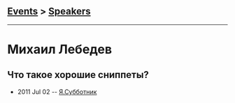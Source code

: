 ## [Events](../README.md) > [Speakers](../speakers.md)
---

# Михаил Лебедев

## Что такое хорошие сниппеты?
- 2011 Jul 02 -- [Я.Субботник](https://events.yandex.ru/lib/talks/214/)    
